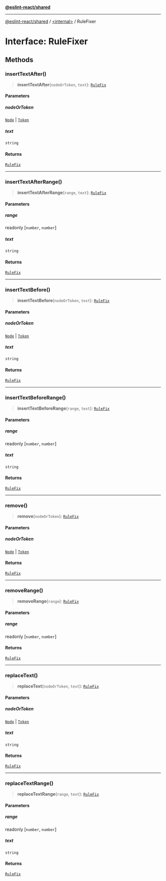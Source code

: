 [**@eslint-react/shared**](../../README.md)

***

[@eslint-react/shared](../../README.md) / [\<internal\>](../README.md) / RuleFixer

# Interface: RuleFixer

## Methods

### insertTextAfter()

> **insertTextAfter**(`nodeOrToken`, `text`): [`RuleFix`](RuleFix.md)

#### Parameters

##### nodeOrToken

[`Node`](../type-aliases/Node.md) | [`Token`](../type-aliases/Token.md)

##### text

`string`

#### Returns

[`RuleFix`](RuleFix.md)

***

### insertTextAfterRange()

> **insertTextAfterRange**(`range`, `text`): [`RuleFix`](RuleFix.md)

#### Parameters

##### range

readonly \[`number`, `number`\]

##### text

`string`

#### Returns

[`RuleFix`](RuleFix.md)

***

### insertTextBefore()

> **insertTextBefore**(`nodeOrToken`, `text`): [`RuleFix`](RuleFix.md)

#### Parameters

##### nodeOrToken

[`Node`](../type-aliases/Node.md) | [`Token`](../type-aliases/Token.md)

##### text

`string`

#### Returns

[`RuleFix`](RuleFix.md)

***

### insertTextBeforeRange()

> **insertTextBeforeRange**(`range`, `text`): [`RuleFix`](RuleFix.md)

#### Parameters

##### range

readonly \[`number`, `number`\]

##### text

`string`

#### Returns

[`RuleFix`](RuleFix.md)

***

### remove()

> **remove**(`nodeOrToken`): [`RuleFix`](RuleFix.md)

#### Parameters

##### nodeOrToken

[`Node`](../type-aliases/Node.md) | [`Token`](../type-aliases/Token.md)

#### Returns

[`RuleFix`](RuleFix.md)

***

### removeRange()

> **removeRange**(`range`): [`RuleFix`](RuleFix.md)

#### Parameters

##### range

readonly \[`number`, `number`\]

#### Returns

[`RuleFix`](RuleFix.md)

***

### replaceText()

> **replaceText**(`nodeOrToken`, `text`): [`RuleFix`](RuleFix.md)

#### Parameters

##### nodeOrToken

[`Node`](../type-aliases/Node.md) | [`Token`](../type-aliases/Token.md)

##### text

`string`

#### Returns

[`RuleFix`](RuleFix.md)

***

### replaceTextRange()

> **replaceTextRange**(`range`, `text`): [`RuleFix`](RuleFix.md)

#### Parameters

##### range

readonly \[`number`, `number`\]

##### text

`string`

#### Returns

[`RuleFix`](RuleFix.md)
